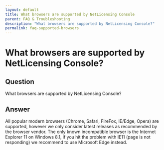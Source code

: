 ```yaml
---
layout: default
title: What browsers are supported by NetLicensing Console
parent: FAQ & Troubleshooting
description: "What browsers are supported by NetLicensing Console?"
permalink: faq-supported-browsers
---
```


What browsers are supported by NetLicensing Console?
=============

## Question

What browsers are supported by NetLicensing Console?

## Answer

All popular modern browsers (Chrome, Safari, FireFox, IE/Edge, Opera) are supported, however we only consider latest releases as recommended by the browser vendor. The only known incompatible browser is the Internet Explorer 11 on Windows 8.1, if you hit the problem with IE11 (page is not responding) we recommend to use Microsoft Edge instead.
